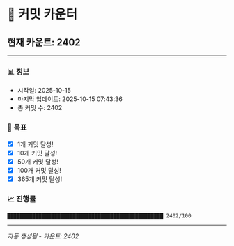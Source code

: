 # 🔢 커밋 카운터

## 현재 카운트: 2402

---

### 📊 정보
- 시작일: 2025-10-15
- 마지막 업데이트: 2025-10-15 07:43:36
- 총 커밋 수: 2402

### 🎯 목표
- [x] 1개 커밋 달성!
- [x] 10개 커밋 달성!
- [x] 50개 커밋 달성!
- [x] 100개 커밋 달성!
- [x] 365개 커밋 달성!

### 📈 진행률
```
██████████████████████████████████████████████████ 2402/100
```

---
*자동 생성됨 - 카운트: 2402*
